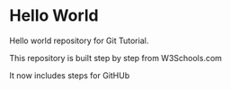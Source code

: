# Hello World
Hello world repository for Git Tutorial.

This repository is built step by step from W3Schools.com

It now includes steps for GitHUb
